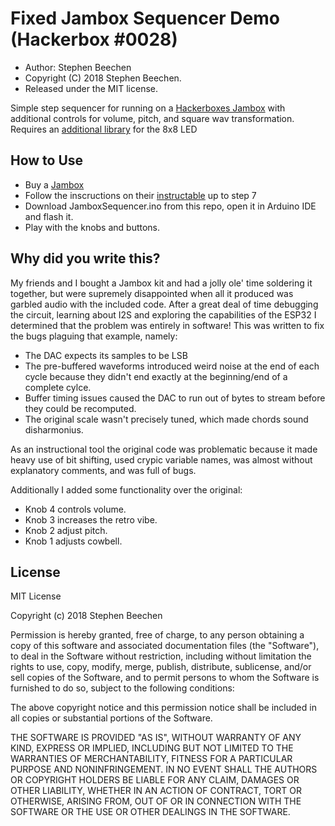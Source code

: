 Fixed Jambox Sequencer Demo (Hackerbox #0028)
==========

* Author: Stephen Beechen 
* Copyright (C) 2018 Stephen Beechen.
* Released under the MIT license.

Simple step sequencer for running on a [Hackerboxes Jambox](https://hackerboxes.com/collections/past-hackerboxes/products/hackerbox-0028-jambox) with additional controls for volume, pitch, and square wav transformation.  Requires an [additional library](https://github.com/nhatuan84/esp32-led-matrix) for the 8x8 LED 

How to Use
----------
* Buy a [Jambox](https://hackerboxes.com/collections/past-hackerboxes/products/hackerbox-0028-jambox)
* Follow the inscructions on their [instructable](https://www.instructables.com/id/HACKERBOX-0028-JamBox/) up to step 7
* Download JamboxSequencer.ino from this repo, open it in Arduino IDE and flash it.
* Play with the knobs and buttons.

Why did you write this?
---------------------
My friends and I bought a Jambox kit and had a jolly ole' time soldering it together, but were supremely disappointed when all it produced was garbled audio with the included code.  After a great deal of time debugging the circuit, learning about I2S and exploring the capabilities of the ESP32 I determined that the problem was entirely in software!  This was written to fix the bugs plaguing that example, namely:
* The DAC expects its samples to be LSB
* The pre-buffered waveforms introduced weird noise at the end of each cycle because they didn't end exactly at the beginning/end of a complete cylce.
* Buffer timing issues caused the DAC to run out of bytes to stream before they could be recomputed.
* The original scale wasn't precisely tuned, which made chords sound disharmonius.

As an instructional tool the original code was problematic because it made heavy use of bit shifting, used crypic variable names, was almost without explanatory comments, and was full of bugs.

Additionally I added some functionality over the original:
* Knob 4 controls volume.
* Knob 3 increases the retro vibe.
* Knob 2 adjust pitch.
* Knob 1 adjusts cowbell.


License
-------

MIT License

Copyright (c) 2018 Stephen Beechen

Permission is hereby granted, free of charge, to any person obtaining a copy
of this software and associated documentation files (the "Software"), to deal
in the Software without restriction, including without limitation the rights
to use, copy, modify, merge, publish, distribute, sublicense, and/or sell
copies of the Software, and to permit persons to whom the Software is
furnished to do so, subject to the following conditions:

The above copyright notice and this permission notice shall be included in all
copies or substantial portions of the Software.

THE SOFTWARE IS PROVIDED "AS IS", WITHOUT WARRANTY OF ANY KIND, EXPRESS OR
IMPLIED, INCLUDING BUT NOT LIMITED TO THE WARRANTIES OF MERCHANTABILITY,
FITNESS FOR A PARTICULAR PURPOSE AND NONINFRINGEMENT. IN NO EVENT SHALL THE
AUTHORS OR COPYRIGHT HOLDERS BE LIABLE FOR ANY CLAIM, DAMAGES OR OTHER
LIABILITY, WHETHER IN AN ACTION OF CONTRACT, TORT OR OTHERWISE, ARISING FROM,
OUT OF OR IN CONNECTION WITH THE SOFTWARE OR THE USE OR OTHER DEALINGS IN THE
SOFTWARE.

